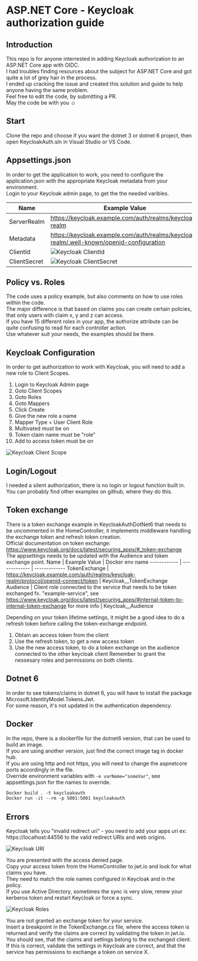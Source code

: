 # ASP.NET Core - Keycloak authorization guide

## Introduction
This repo is for anyone interrested in adding Keycloak authorization to an ASP.NET Core app with OIDC.  
I had troubles finding resources about the subject for ASP.NET Core and got quite a lot of grey hair in the process.  
I ended up cracking the issue and created this solution and guide to help anyone having the same problem.  
Feel free to edit the code, by submitting a PR.  
May the code be with you :relaxed:  

## Start
Clone the repo and choose if you want the dotnet 3 or dotnet 6 project, then open KeycloakAuth.sln in Visual Studio or VS Code.  

## Appsettings.json
In order to get the application to work, you need to configure the application.json with the appropriate Keycloak metadata from your environment.  
Login to your Keycloak admin page, to get the the needed varibles.  
  
Name | Example Value | Docker env name
------------ | ------------- | -------------
ServerRealm | https://keycloak.example.com/auth/realms/keycloak-realm | Keycloak__ServerRealm
Metadata | https://keycloak.example.com/auth/realms/keycloak-realm/.well-known/openid-configuration | Keycloak__Metadata
ClientId | ![Keycloak ClientId](/images/Keycloak_1.png) | Keycloak__ClientId
ClientSecret | ![Keycloak ClientSecret](/images/Keycloak_3.png) | Keycloak__ClientSecret

## Policy vs. Roles
The code uses a policy example, but also comments on how to use roles within the code.  
The major difference is that based on claims you can create certain policies, that only users with claim x, y and z can access.  
If you have 15 different roles in your app, the authorize attribute can be quite confusing to read for each controller action.  
Use whatever suit your needs, the examples should be there.  

## Keycloak Configuration
In order to get authorization to work with Keycloak, you will need to add a new role to Client Scopes.  
1. Login to Keycloak Admin page
2. Goto Client Scopes
3. Goto Roles
4. Goto Mappers
5. Click Create
6. Give the new role a name
7. Mapper Type = User Client Role
8. Multivated must be on
9. Token claim name must be "role"
10. Add to access token must be on

![Keycloak Client Scope](/images/Keycloak_2.png)

## Login/Logout
I needed a silent authorization, there is no login or logout function built in.  
You can probably find other examples on github, where they do this.  

## Token exchange
There is a token exchange example in KeycloakAuthDotNet6 that needs to be uncommented in the HomeController, it implements middleware handling the exchange token and refresh token creation.  
Official documentation on token exchange: https://www.keycloak.org/docs/latest/securing_apps/#_token-exchange  
The appsettings needs to be updated with the Audience and token exchange point.
Name | Example Value | Docker env name
------------ | ------------- | -------------
TokenExchange | https://keycloak.example.com/auth/realms/keycloak-realm/protocol/openid-connect/token | Keycloak__TokenExchange
Audience | Client role connected to the service that needs to be token exchanged fx. "example-service", see https://www.keycloak.org/docs/latest/securing_apps/#internal-token-to-internal-token-exchange for more info | Keycloak__Audience
  
Depending on your token lifetime settings, it might be a good idea to do a refresh token before calling the token-exchange endpoint.  
1. Obtain an access token from the client
2. Use the refresh token, to get a new access token
3. Use the new access token, to do a token exchange on the audience connected to the other keycloak client
Remember to grant the nessesary roles and permissions on both clients.  

## Dotnet 6
In order to see tokens/claims in dotnet 6, you will have to install the package Microsoft.IdentityModel.Tokens.Jwt.  
For some reason, it's not updated in the authentication dependency.  

## Docker
In the repo, there is a dockerfile for the dotnet6 version, that can be used to build an image.  
If you are using another version, just find the correct image tag in docker hub.  
If you are using http and not https, you will need to change the aspnetcore ports accordingly in the file.  
Override environment variables with ``` -e varName="someVar" ```, see appsettings.json for the names to override.  

```dockerfile
Docker build . -t keycloakauth
Docker run -it --rm -p 5001:5001 keycloakauth
```

## Errors
Keycloak tells you "invalid redirect uri" - you need to add your apps uri ex: https://localhost:44556 to the valid redirect URIs and web origins.

![Keycloak URI](/images/Keycloak_5.png)

You are presented with the access denied page.  
Copy your access token from the HomeController to jwt.io and look for what claims you have.  
They need to match the role names configured in Keycloak and in the policy.  
If you use Active Directory, sometimes the sync is very slow, renew your kerberos token and restart Keycloak or force a sync.  

![Keycloak Roles](/images/Keycloak_4.png)

You are not granted an exchange token for your service.  
Insert a breakpoint in the TokenExchange.cs file, where the access token is returned and verify the claims are correct by validating the token in jwt.io.  
You should see, that the claims and settings belong to the exchanged client.  
If this is correct, validate the settings in Keycloak are correct, and that the service has permissions to exchange a token on service X.  